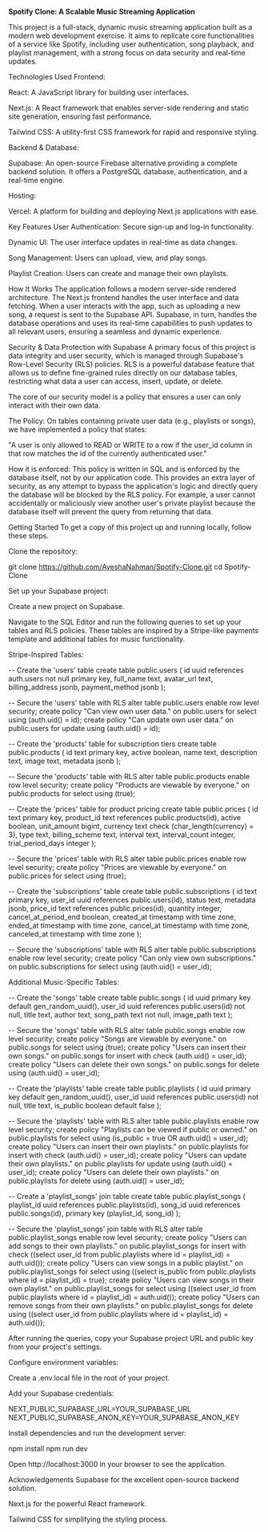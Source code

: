 **Spotify Clone: A Scalable Music Streaming Application**

This project is a full-stack, dynamic music streaming application built as a modern web development exercise. It aims to replicate core functionalities of a service like Spotify, including user authentication, song playback, and playlist management, with a strong focus on data security and real-time updates.

Technologies Used
Frontend:

React: A JavaScript library for building user interfaces.

Next.js: A React framework that enables server-side rendering and static site generation, ensuring fast performance.

Tailwind CSS: A utility-first CSS framework for rapid and responsive styling.

Backend & Database:

Supabase: An open-source Firebase alternative providing a complete backend solution. It offers a PostgreSQL database, authentication, and a real-time engine.

Hosting:

Vercel: A platform for building and deploying Next.js applications with ease.

Key Features
User Authentication: Secure sign-up and log-in functionality.

Dynamic UI: The user interface updates in real-time as data changes.

Song Management: Users can upload, view, and play songs.

Playlist Creation: Users can create and manage their own playlists.

How It Works
The application follows a modern server-side rendered architecture. The Next.js frontend handles the user interface and data fetching. When a user interacts with the app, such as uploading a new song, a request is sent to the Supabase API. Supabase, in turn, handles the database operations and uses its real-time capabilities to push updates to all relevant users, ensuring a seamless and dynamic experience.

Security & Data Protection with Supabase
A primary focus of this project is data integrity and user security, which is managed through Supabase's Row-Level Security (RLS) policies. RLS is a powerful database feature that allows us to define fine-grained rules directly on our database tables, restricting what data a user can access, insert, update, or delete.

The core of our security model is a policy that ensures a user can only interact with their own data.

The Policy: On tables containing private user data (e.g., playlists or songs), we have implemented a policy that states:

"A user is only allowed to READ or WRITE to a row if the user_id column in that row matches the id of the currently authenticated user."

How it is enforced: This policy is written in SQL and is enforced by the database itself, not by our application code. This provides an extra layer of security, as any attempt to bypass the application's logic and directly query the database will be blocked by the RLS policy. For example, a user cannot accidentally or maliciously view another user's private playlist because the database itself will prevent the query from returning that data.

Getting Started
To get a copy of this project up and running locally, follow these steps.

Clone the repository:

git clone https://github.com/AyeshaNahman/Spotify-Clone.git
cd Spotify-Clone

Set up your Supabase project:

Create a new project on Supabase.

Navigate to the SQL Editor and run the following queries to set up your tables and RLS policies. These tables are inspired by a Stripe-like payments template and additional tables for music functionality.

Stripe-Inspired Tables:

-- Create the 'users' table
create table public.users (
  id uuid references auth.users not null primary key,
  full_name text,
  avatar_url text,
  billing_address jsonb,
  payment_method jsonb
);

-- Secure the 'users' table with RLS
alter table public.users enable row level security;
create policy "Can view own user data." on public.users for select using (auth.uid() = id);
create policy "Can update own user data." on public.users for update using (auth.uid() = id);

-- Create the 'products' table for subscription tiers
create table public.products (
  id text primary key,
  active boolean,
  name text,
  description text,
  image text,
  metadata jsonb
);

-- Secure the 'products' table with RLS
alter table public.products enable row level security;
create policy "Products are viewable by everyone." on public.products for select using (true);

-- Create the 'prices' table for product pricing
create table public.prices (
  id text primary key,
  product_id text references public.products(id),
  active boolean,
  unit_amount bigint,
  currency text check (char_length(currency) = 3),
  type text,
  billing_scheme text,
  interval text,
  interval_count integer,
  trial_period_days integer
);

-- Secure the 'prices' table with RLS
alter table public.prices enable row level security;
create policy "Prices are viewable by everyone." on public.prices for select using (true);

-- Create the 'subscriptions' table
create table public.subscriptions (
  id text primary key,
  user_id uuid references public.users(id),
  status text,
  metadata jsonb,
  price_id text references public.prices(id),
  quantity integer,
  cancel_at_period_end boolean,
  created_at timestamp with time zone,
  ended_at timestamp with time zone,
  cancel_at timestamp with time zone,
  canceled_at timestamp with time zone
);

-- Secure the 'subscriptions' table with RLS
alter table public.subscriptions enable row level security;
create policy "Can only view own subscriptions." on public.subscriptions for select using (auth.uid() = user_id);

Additional Music-Specific Tables:

-- Create the 'songs' table
create table public.songs (
  id uuid primary key default gen_random_uuid(),
  user_id uuid references public.users(id) not null,
  title text,
  author text,
  song_path text not null,
  image_path text
);

-- Secure the 'songs' table with RLS
alter table public.songs enable row level security;
create policy "Songs are viewable by everyone." on public.songs for select using (true);
create policy "Users can insert their own songs." on public.songs for insert with check (auth.uid() = user_id);
create policy "Users can delete their own songs." on public.songs for delete using (auth.uid() = user_id);

-- Create the 'playlists' table
create table public.playlists (
  id uuid primary key default gen_random_uuid(),
  user_id uuid references public.users(id) not null,
  title text,
  is_public boolean default false
);

-- Secure the 'playlists' table with RLS
alter table public.playlists enable row level security;
create policy "Playlists can be viewed if public or owned." on public.playlists for select using (is_public = true OR auth.uid() = user_id);
create policy "Users can insert their own playlists." on public.playlists for insert with check (auth.uid() = user_id);
create policy "Users can update their own playlists." on public.playlists for update using (auth.uid() = user_id);
create policy "Users can delete their own playlists." on public.playlists for delete using (auth.uid() = user_id);

-- Create a 'playlist_songs' join table
create table public.playlist_songs (
  playlist_id uuid references public.playlists(id),
  song_id uuid references public.songs(id),
  primary key (playlist_id, song_id)
);

-- Secure the 'playlist_songs' join table with RLS
alter table public.playlist_songs enable row level security;
create policy "Users can add songs to their own playlists." on public.playlist_songs for insert with check ((select user_id from public.playlists where id = playlist_id) = auth.uid());
create policy "Users can view songs in a public playlist." on public.playlist_songs for select using ((select is_public from public.playlists where id = playlist_id) = true);
create policy "Users can view songs in their own playlist." on public.playlist_songs for select using ((select user_id from public.playlists where id = playlist_id) = auth.uid());
create policy "Users can remove songs from their own playlists." on public.playlist_songs for delete using ((select user_id from public.playlists where id = playlist_id) = auth.uid());

After running the queries, copy your Supabase project URL and public key from your project's settings.

Configure environment variables:

Create a .env.local file in the root of your project.

Add your Supabase credentials:

NEXT_PUBLIC_SUPABASE_URL=YOUR_SUPABASE_URL
NEXT_PUBLIC_SUPABASE_ANON_KEY=YOUR_SUPABASE_ANON_KEY

Install dependencies and run the development server:

npm install
npm run dev

Open http://localhost:3000 in your browser to see the application.

Acknowledgements
Supabase for the excellent open-source backend solution.

Next.js for the powerful React framework.

Tailwind CSS for simplifying the styling process.
